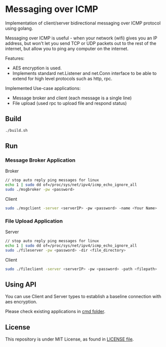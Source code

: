 # Messaging over ICMP
Implementation of client/server bidirectional messaging over ICMP protocol using golang.

Messaging over ICMP is useful - when your network (wifi) gives you an IP address, but won't let you send TCP or UDP packets out to the rest of the internet, but allow you to ping any computer on the internet.

Features:
- AES encryption is used.
- Implements standard net.Listener and net.Conn interface to be able to extend for high level protocols such as http, rpc.

Implemented Use-case applications:
- Message broker and client (each message is a single line)
- File upload (used rpc to upload file and respond status)

## Build
```sh
./build.sh
```

## Run

### Message Broker Application

Broker
```sh
// stop auto reply ping messages for linux
echo 1 | sudo dd of=/proc/sys/net/ipv4/icmp_echo_ignore_all
sudo ./msgbroker -pw <password>
```

Client
```sh
sudo ./msgclient -server <serverIP> -pw <password> -name <Your Name>
```

### File Upload Application

Server
```sh
// stop auto reply ping messages for linux
echo 1 | sudo dd of=/proc/sys/net/ipv4/icmp_echo_ignore_all
sudo ./fileserver -pw <password> -dir <file_directory>
```

Client
```sh
sudo ./fileclient -server <serverIP> -pw <password> -path <filepath>
```


## Using API

You can use Client and Server types to establish a baseline connection with aes encryption.

Please check existing applications in [cmd folder](cmd).

## License

This repository is under MIT License, as found in [LICENSE file](LICENSE).
